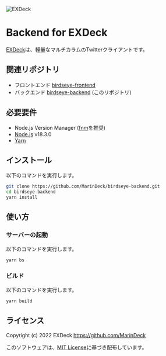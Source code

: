 ![EXDeck](https://user-images.githubusercontent.com/66313777/128413639-b654dffb-e0e7-497a-b376-2c6eb4da5998.gif)

# Backend for EXDeck

[EXDeck](https://exdeck.jp/)は、軽量なマルチカラムのTwitterクライアントです。

## 関連リポジトリ

- フロントエンド [birdseye-frontend](https://github.com/MarinDeck/birdseye-frontend)
- バックエンド [birdseye-backend](https://github.com/MarinDeck/birdseye-backend) (このリポジトリ)

## 必要要件

- Node.js Version Manager ([fnm](https://fnm.vercel.app/)を推奨)
- [Node.js](https://nodejs.org/) v18.3.0
- [Yarn](https://yarnpkg.com/)

## インストール

以下のコマンドを実行します。

```sh
git clone https://github.com/MarinDeck/birdseye-backend.git
cd birdseye-backend
yarn install
```

## 使い方

### サーバーの起動

以下のコマンドを実行します。

```sh
yarn bs
```

### ビルド

以下のコマンドを実行します。

```sh
yarn build
```

## ライセンス

Copyright (c) 2022 EXDeck <https://github.com/MarinDeck>

このソフトウェアは、[MIT License](./LICENSE)に基づき配布しています。

